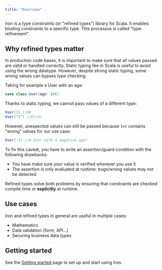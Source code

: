 ```yaml
---
title: "Overview"
---
```


Iron is a type constraints (or "refined types") library for Scala. It enables binding constraints to a specific type.
This processus is called "type refinement".

## Why refined types matter

In production code bases, it is important to make sure that all values passed are valid or handled correctly.
Static typing like in Scala is useful to avoid using the wrong datatype.
However, despite strong static typing, some wrong values can bypass type checking.

Taking for example a User with an age:

```scala
case class User(age: Int)
```

Thanks to static typing, we cannot pass values of a different type:

```scala
User(1) //OK
User("1") //Error
```

However, unexpected values can still be passed because `Int` contains "wrong" values for our use case:

```scala
User(-1) //A User with a negative age?
```

To fix this caveat, you have to write an assertion/guard condition with the following drawbacks:
- You have make sure your value is verified wherever you use it
- The assertion is only evaluated at runtime: bugs/wrong values may not be detected

Refined types solve both problems by ensuring that constraints are checked compile time or __explicitly__ at runtime.

## Use cases

Iron and refined types in general are useful in multiple cases:
- Mathematics
- Data validation (form, API...)
- Securing business data types

## Getting started

See the [Getting started](getting-started.md) page to set up and start using Iron.